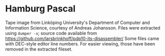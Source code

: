 # Hamburg Pascal

Tape image from Linköping University's Department of Computer and
Information Science, courtesy of Andreas Johansson.  Files were
extracted using `dumper -x`; source code available from
https://github.com/larsbrinkhoff/pdp10-its-disassembler/ Some files
came with DEC-style editor line numbers.  For easier viewing, those
have been removed in the extracted fileset.
